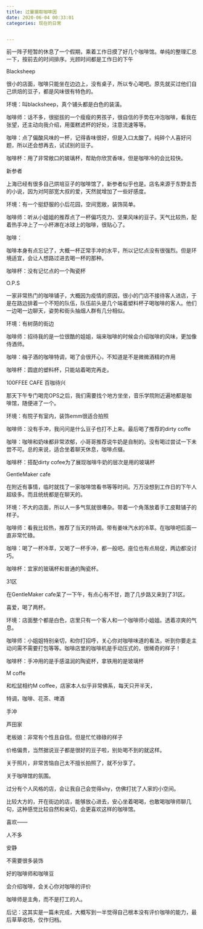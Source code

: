 ```yaml
---
title: 过量摄取咖啡因
date: 2020-06-04 00:33:01
categories: 现在的日常


---
```


前一阵子短暂的休息了一个假期，乘着工作日摸了好几个咖啡馆。单纯的整理汇总一下，按前去的时间排序。光顾时间都是工作日的下午

Blacksheep

很小的店面，咖啡只能坐在边边上，没有桌子，所以专心喝吧。原先就买过他们自己烘焙的豆子，都是风味很有特色的。

环境：叫blacksheep，真个铺头都是白色的装潢。

咖啡师：话不多，很挺拔的一个瘦瘦的男孩子，很自信的手势在冲泡咖啡，看我在张望，还主动向我介绍，用蛋糕滤杯的好处，注意流速等等。

咖啡：点了偏酸风味的一杯，记得香味很好，但是入口太酸了。纯碎个人喜好问题，所以还会想再去，试试别的豆子。

咖啡杯：用了非常敞口的玻璃杯，帮助你欣赏香味，但是咖啡冷的会比较快。

 

 

新参者

上海已经有很多自己烘培豆子的咖啡馆了，新参者似乎也是。店名来源于东野圭吾的小说，因为对阿部宽大叔的爱，天然就增加了一些好感度。

环境：有一个挺舒服的小后花园，空间宽敞，装饰简单。

咖啡师：听从小姐姐的推荐点了一杯偏巧克力、坚果风味的豆子。天气比较热，配着热手冲上了一小杯淋在冰球上的咖啡，很贴心了。

咖啡：

咖啡本身有点忘记了，大概一杯正常手冲的水平，所以记忆点没有很强烈。但是环境适宜，会让人想路过进去喝一杯的那种。

咖啡杯：没有记忆点的一个陶瓷杯

 

O.P.S

一家非常热门的咖啡铺子，大概因为疫情的原因，很小的门店不接待客人进店，于是在路边排着一个不短的队伍，队伍前头是几个端着塑料杯子喝咖啡的客人。他们一边喝一边聊天，姿势和街头抽烟人群有几分相似。 

环境：有树荫的街边

咖啡师：招待我的是一位很酷的姐姐，端来咖啡的时候会介绍咖啡的风味，更加像侍酒师。

咖啡：梅子酒的咖啡特调，喝了会很开心，不知道是不是微微酒精的作用

咖啡杯：圆底的塑料杯，只能站着喝完再走。

  

100FFEE CAFE 百咖待兴

那天下午专门喝完OPS之后，我们需要找个地方坐坐，音乐学院附近遍地都是咖啡馆，随便进了一个。

环境：有院子有室内，装饰emm很适合拍照

咖啡师：没有手冲，我问问是什么豆子也打不上来。最后喝了推荐的dirty coffe

咖啡：咖啡和奶味都非常浓郁，小哥哥推荐说牛奶是自制的。没有喝过尝试一下未尝不可。总的来说，适合坐着聊天休息，咖啡点缀。

咖啡杯：搭配dirty cofee为了展现咖啡牛奶的层次是用的玻璃杯

 

GentleMaker cafe

在附近有事情，临时就找了一家咖啡馆看书等等时间。万万没想到工作日的下午人超级多。而且统统都是在聊天的。

环境：不大的店面，所以人一多气氛就很嘈杂。带着一个角落放着手工皮鞋铺子的样子。

咖啡师：看我比较热，推荐了当天的特调。带有姜味汽水的冷萃。在咖啡吧后面一直非常忙碌。

咖啡：喝了一杯冷萃，又喝了一杯手冲，都一般吧。座位也有点局促，两边都没讨巧。

咖啡杯：宜家的玻璃杯和普通的陶瓷杯。

  

31区

在GentleMaker cafe呆了一下午，有点心有不甘，跑了几步路又来到了31区。

喜爱，喝了两杯。

环境：店面整个都是白色，店里只有一个客人和一个咖啡师小姐姐。透着凉爽的气息。

咖啡师：小姐姐特别亲切，和你打招呼，关心你对咖啡味道的看法，听到你要走主动问需不需要打包等等。咖啡店里的咖啡机是手动压式的，很稀奇的样子！

咖啡杯：手冲用的是手感温润的陶瓷杯，拿铁用的是玻璃杯

 

M coffe

和松鼠相约M coffee，店家本人似乎非常佛系，每天只开半天，

特调，咖啡、花茶、啤酒

手冲

 

 芦田家

 老板娘：非常有个性且自信。但是忙忙碌碌的样子

价格偏贵，当然据说豆子都是很好的豆子啦，别处喝不到的就这样。

 

 关于照片，非常苦恼自己太不擅长拍照了，就不分享了。

关于咖啡馆的氛围。

 过分有个人风格的店，会让我自己会觉得shy，仿佛打扰了人家的小空间。

比较大方的，开在街边的店，能够放心进去，安心坐着喝喝，也敢喝咖啡师聊几句，这种感觉比较自然和亲切，会更喜欢这样的咖啡馆。

 喜欢——

人不多

安静

不需要很多装饰

 好的咖啡师和咖啡豆

会介绍咖啡，会关心你对咖啡的评价

 咖啡师是主角，而不是打工的人。



后记：这其实是一篇未完成，大概写到一半觉得自己根本没有评价咖啡的能力，最后草草收场，仅作归档。